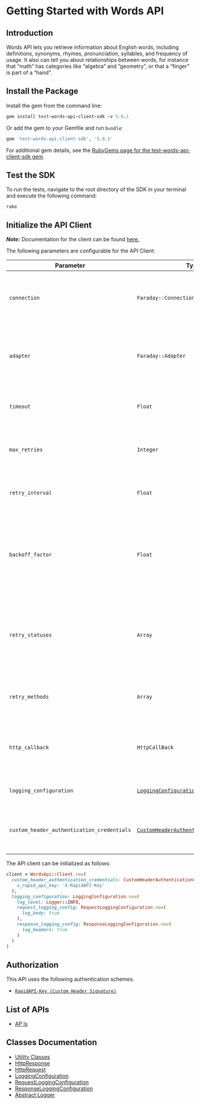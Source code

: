 
# Getting Started with Words API

## Introduction

Words API lets you retrieve information about English words, including definitions, synonyms, rhymes, pronunciation, syllables, and frequency of usage. It also can tell you about relationships between words, for instance that “math” has categories like “algebra” and “geometry”, or that a “finger” is part of a “hand”.

## Install the Package

Install the gem from the command line:

```ruby
gem install test-words-api-client-sdk -v 5.0.1
```

Or add the gem to your Gemfile and run `bundle`:

```ruby
gem 'test-words-api-client-sdk', '5.0.1'
```

For additional gem details, see the [RubyGems page for the test-words-api-client-sdk gem](https://rubygems.org/gems/test-words-api-client-sdk/versions/5.0.1).

## Test the SDK

To run the tests, navigate to the root directory of the SDK in your terminal and execute the following command:

```
rake
```

## Initialize the API Client

**_Note:_** Documentation for the client can be found [here.](https://www.github.com/sufyankhanrao/test-words-api-ruby-sdk/tree/5.0.1/doc/client.md)

The following parameters are configurable for the API Client:

| Parameter | Type | Description |
|  --- | --- | --- |
| `connection` | `Faraday::Connection` | The Faraday connection object passed by the SDK user for making requests |
| `adapter` | `Faraday::Adapter` | The Faraday adapter object passed by the SDK user for performing http requests |
| `timeout` | `Float` | The value to use for connection timeout. <br> **Default: 60** |
| `max_retries` | `Integer` | The number of times to retry an endpoint call if it fails. <br> **Default: 0** |
| `retry_interval` | `Float` | Pause in seconds between retries. <br> **Default: 1** |
| `backoff_factor` | `Float` | The amount to multiply each successive retry's interval amount by in order to provide backoff. <br> **Default: 2** |
| `retry_statuses` | `Array` | A list of HTTP statuses to retry. <br> **Default: [408, 413, 429, 500, 502, 503, 504, 521, 522, 524]** |
| `retry_methods` | `Array` | A list of HTTP methods to retry. <br> **Default: %i[get put]** |
| `http_callback` | `HttpCallBack` | The Http CallBack allows defining callables for pre and post API calls. |
| `logging_configuration` | [`LoggingConfiguration`](https://www.github.com/sufyankhanrao/test-words-api-ruby-sdk/tree/5.0.1/doc/logging-configuration.md) | The SDK logging configuration for API calls |
| `custom_header_authentication_credentials` | [`CustomHeaderAuthenticationCredentials`](https://www.github.com/sufyankhanrao/test-words-api-ruby-sdk/tree/5.0.1/doc/auth/custom-header-signature.md) | The credential object for Custom Header Signature |

The API client can be initialized as follows:

```ruby
client = WordsApi::Client.new(
  custom_header_authentication_credentials: CustomHeaderAuthenticationCredentials.new(
    x_rapid_api_key: 'X-RapidAPI-Key'
  ),
  logging_configuration: LoggingConfiguration.new(
    log_level: Logger::INFO,
    request_logging_config: RequestLoggingConfiguration.new(
      log_body: true
    ),
    response_logging_config: ResponseLoggingConfiguration.new(
      log_headers: true
    )
  )
)
```

## Authorization

This API uses the following authentication schemes.

* [`RapidAPI-Key (Custom Header Signature)`](https://www.github.com/sufyankhanrao/test-words-api-ruby-sdk/tree/5.0.1/doc/auth/custom-header-signature.md)

## List of APIs

* [AP Is](https://www.github.com/sufyankhanrao/test-words-api-ruby-sdk/tree/5.0.1/doc/controllers/ap-is.md)

## Classes Documentation

* [Utility Classes](https://www.github.com/sufyankhanrao/test-words-api-ruby-sdk/tree/5.0.1/doc/utility-classes.md)
* [HttpResponse](https://www.github.com/sufyankhanrao/test-words-api-ruby-sdk/tree/5.0.1/doc/http-response.md)
* [HttpRequest](https://www.github.com/sufyankhanrao/test-words-api-ruby-sdk/tree/5.0.1/doc/http-request.md)
* [LoggingConfiguration](https://www.github.com/sufyankhanrao/test-words-api-ruby-sdk/tree/5.0.1/doc/logging-configuration.md)
* [RequestLoggingConfiguration](https://www.github.com/sufyankhanrao/test-words-api-ruby-sdk/tree/5.0.1/doc/request-logging-configuration.md)
* [ResponseLoggingConfiguration](https://www.github.com/sufyankhanrao/test-words-api-ruby-sdk/tree/5.0.1/doc/response-logging-configuration.md)
* [Abstract Logger](https://www.github.com/sufyankhanrao/test-words-api-ruby-sdk/tree/5.0.1/doc/abstract-logger.md)

